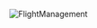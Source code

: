 ![FlightManagement](https://user-images.githubusercontent.com/15932181/197524364-649dba85-cd0a-444c-aa6d-3f39efb99429.PNG)
